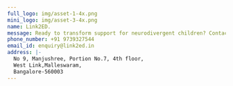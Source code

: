 ```yaml
---
full_logo: img/asset-1-4x.png
mini_logo: img/asset-3-4x.png
name: Link2ED.
message: Ready to transform support for neurodivergent children? Contact us today..
phone_number: +91 9739327544
email_id: enquiry@link2ed.in
address: |-
  No 9, Manjushree, Portion No.7, 4th floor, 
  West Link,Malleswaram,
  Bangalore-560003
---
```

